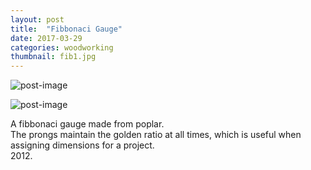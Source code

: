 ```yaml
---
layout: post
title:  "Fibbonaci Gauge"
date: 2017-03-29
categories: woodworking
thumbnail: fib1.jpg
---
```

![post-image]({{site.url}}/assets/fib1.jpg)

![post-image]({{site.url}}/assets/fib2.jpg)

A fibbonaci gauge made from poplar. <br>
The prongs maintain the golden ratio at all times, which is useful when assigning dimensions for a project. <br>
2012.
